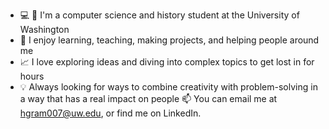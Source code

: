- 💻 📖 I'm a computer science and history student at the University of Washington
- 👀 I enjoy learning, teaching, making projects, and helping people around me
- 📈 I love exploring ideas and diving into complex topics to get lost in for hours
- 💡 Always looking for ways to combine creativity with problem-solving in a way that has a real impact on people
📫 You can email me at hgram007@uw.edu, or find me on LinkedIn.
<!---
hughgramel/hughgramel is a ✨ special ✨ repository because its `README.md` (this file) appears on your GitHub profile.
You can click the Preview link to take a look at your changes.
--->
